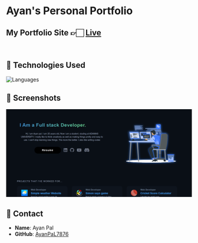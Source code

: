 # Ayan's Personal Portfolio

## My Portfolio Site 👉🏻 [Live](https://AyanPaL7876.github.io/Portfolio_web_page/)
<br>

## 🔧 Technologies Used
![Languages](https://skillicons.dev/icons?i=html,css,tailwind,js)
<br>

## 📸 Screenshots
![Screenshot](./Assets/image.png)
<br>


## 📧 Contact

- **Name**: Ayan Pal
- **GitHub**: [AyanPaL7876](https://github.com/AyanPaL7876)

